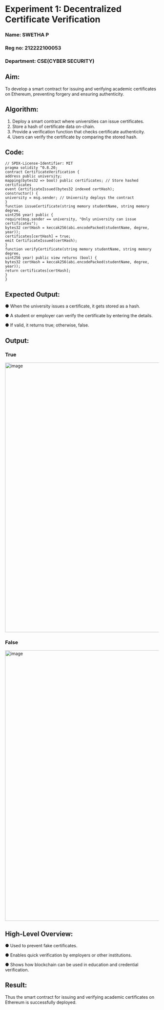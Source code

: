 # Experiment 1: Decentralized Certificate Verification
### Name: SWETHA P
### Reg no: 212222100053
### Department: CSE(CYBER SECURITY)
## Aim:
To develop a smart contract for issuing and verifying academic certificates on Ethereum, preventing forgery
and ensuring authenticity.
## Algorithm:
1. Deploy a smart contract where universities can issue certificates.
2. Store a hash of certificate data on-chain.
3. Provide a verification function that checks certificate authenticity.
4. Users can verify the certificate by comparing the stored hash.
## Code:
```
// SPDX-License-Identifier: MIT
pragma solidity ^0.8.20;
contract CertificateVerification {
address public university;
mapping(bytes32 => bool) public certificates; // Store hashed certificates
event CertificateIssued(bytes32 indexed certHash);
constructor() {
university = msg.sender; // University deploys the contract
}
function issueCertificate(string memory studentName, string memory degree,
uint256 year) public {
require(msg.sender == university, "Only university can issue
certificates");
bytes32 certHash = keccak256(abi.encodePacked(studentName, degree,
year));
certificates[certHash] = true;
emit CertificateIssued(certHash);
}
function verifyCertificate(string memory studentName, string memory degree,
uint256 year) public view returns (bool) {
bytes32 certHash = keccak256(abi.encodePacked(studentName, degree,
year));
return certificates[certHash];
}
}
```
## Expected Output:

● When the university issues a certificate, it gets stored as a hash.

● A student or employer can verify the certificate by entering the details.

● If valid, it returns true; otherwise, false.

## Output:

### True
<img width="1890" height="880" alt="image" src="https://github.com/user-attachments/assets/dcb7f6d6-087f-4d9a-9d6c-bb5f142c4e09" />

### False

<img width="1912" height="883" alt="image" src="https://github.com/user-attachments/assets/ffff3f6b-c216-4e73-97c6-59212d5e3cae" />

## High-Level Overview:

● Used to prevent fake certificates.

● Enables quick verification by employers or other institutions.

● Shows how blockchain can be used in education and credential verification.

## Result:

Thus the smart contract for issuing and verifying academic certificates on Ethereum is successfully deployed.
